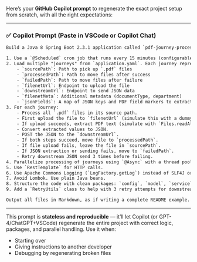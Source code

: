 Here’s your **GitHub Copilot prompt** to regenerate the exact project setup from scratch, with all the right expectations:

---

### ✅ Copilot Prompt (Paste in VSCode or Copilot Chat)

```txt
Build a Java 8 Spring Boot 2.3.1 application called `pdf-journey-processor`. It should:

1. Use a `@Scheduled` cron job that runs every 15 minutes (configurable in `application.yaml`).
2. Load multiple "journeys" from `application.yaml`. Each journey represents a country and includes:
    - `sourcePath`: Path to pick up `.pdf` files
    - `processedPath`: Path to move files after success
    - `failedPath`: Path to move files after failure
    - `filenetUrl`: Endpoint to upload the file
    - `downstreamUrl`: Endpoint to send JSON data
    - `filenetMeta`: Additional metadata (documentType, department)
    - `jsonFields`: A map of JSON keys and PDF field markers to extract text
3. For each journey:
    - Process all `.pdf` files in its source path.
    - First upload the file to `filenetUrl` (simulate this with a dummy POST).
    - If upload succeeds, extract PDF text (simulate with `Files.readAllBytes`) and parse values based on markers in `jsonFields`.
    - Convert extracted values to JSON.
    - POST the JSON to the `downstreamUrl`.
    - If both steps succeed, move file to `processedPath`.
    - If file upload fails, leave the file in `sourcePath`.
    - If JSON extraction or sending fails, move to `failedPath`.
    - Retry downstream JSON send 3 times before failing.
4. Parallelize processing of journeys using `@Async` with a thread pool.
5. Use `RestTemplate` for HTTP calls.
6. Use Apache Commons Logging (`LogFactory.getLog`) instead of SLF4J or Lombok.
7. Avoid Lombok. Use plain Java beans.
8. Structure the code with clean packages: `config`, `model`, `service`, `util`.
9. Add a `RetryUtils` class to help with 3 retry attempts for downstream call.

Output all files in Markdown, as if writing a complete README example.
```

---

This prompt is **stateless and reproducible** — it’ll let Copilot (or GPT-4/ChatGPT+VSCode) regenerate the entire project with correct logic, packages, and parallel handling. Use it when:

* Starting over
* Giving instructions to another developer
* Debugging by regenerating broken files

